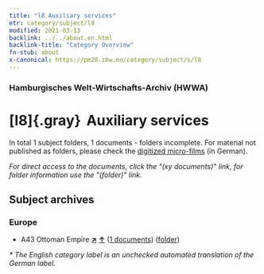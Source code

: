 ```yaml
---
title: "l8 Auxiliary services"
etr: category/subject/l8
modified: 2021-03-13
backlink: ../../about.en.html
backlink-title: "Category Overview"
fn-stub: about
x-canonical: https://pm20.zbw.eu/category/subject/s/l8
---
```


### Hamburgisches Welt-Wirtschafts-Archiv (HWWA)
# [l8]{.gray}&#8201; Auxiliary services&#160; 





In total 1 subject folders, 1 documents - folders incomplete.
For material not published as folders, please check the [digitized micro-films](/film/h1_sh.de.html) (in German).

_For direct access to the documents, click the "(xy documents)" link, for folder information use the "(folder)" link._

## Subject archives



### Europe

- A43 Ottoman Empire [**&nearr;**](../../../geo/i/141034/about.en.html "Ottoman Empire (all folders)") [**&uarr;**](../../../geo/about.en.html#A43 "Country category system") (<a href="https://pm20.zbw.eu/dfgview/sh/141034,144784" title="about: Ottoman Empire : Auxiliary services" target="_blank">1 documents</a>) ([folder](../../../../folder/sh/1410xx/141034/1447xx/144784/about.en.html))


_* The English category label is an unchecked automated translation of the German label._

